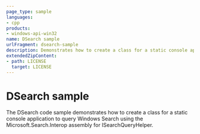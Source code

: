 ```yaml
---
page_type: sample
languages:
- cpp
products:
- windows-api-win32
name: DSearch sample
urlFragment: dsearch-sample
description: Demonstrates how to create a class for a static console application to query Windows Search using the Microsoft.Search.Interop assembly for ISearchQueryHelper. 
extendedZipContent:
- path: LICENSE
  target: LICENSE
---
```


# DSearch sample

The DSearch code sample demonstrates how to create a class for a static console application to query Windows Search using the Microsoft.Search.Interop assembly for ISearchQueryHelper.
